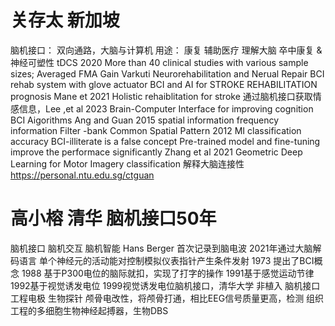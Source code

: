# 关存太 新加坡
脑机接口： 双向通路，大脑与计算机
用途：
	康复
	辅助医疗
	理解大脑
卒中康复 & 神经可塑性
tDCS 2020 More than 40 clinical studies with various sample sizes; Averaged FMA Gain
Varkuti Neurorehabilitation and Nerual Repair
BCI rehab system with glove actuator
BCI and AI for STROKE REHABILITATION prognosis Mane et 2021
Holistic rehaiblitation for stroke 
通过脑机接口获取情感信息，Lee ,et al 2023 
Brain-Computer Interface for improving cognition
BCI  Aigorithms
	Ang and Guan 2015
	spatial information frequency information 
	Filter -bank Common Spatial Pattern  2012
	MI classification accuracy 
	BCI-illiterate is a false concept
Pre-trained model and fine-tuning improve the performace significantly
Zhang et al 2021
Geometric Deep Learning for Motor Imagery classification
解释大脑连接性
https://personal.ntu.edu.sg/ctguan

# 高小榕 清华 脑机接口50年
脑机接口 脑机交互 脑机智能
Hans Berger 首次记录到脑电波
2021年通过大脑解码语言
单个神经元的活动能对控制模拟仪表指针产生条件发射
1973 提出了BCI概念
1988 基于P300电位的脑际就扣，实现了打字的操作
1991基于感觉运动节律
1992基于视觉诱发电位
1999视觉诱发电位脑机接口，清华大学
非植入 脑机接口
	工程电极
	生物探针
	颅骨电改性，将颅骨打通，相比EEG信号质量更高，检测
	组织工程的多细胞生物神经起搏器，生物DBS